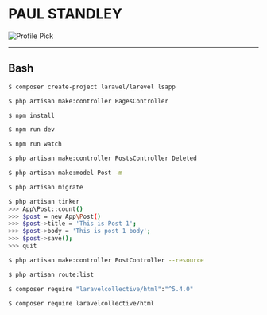 # **PAUL STANDLEY**

![Profile Pick](http://res.cloudinary.com/pieol2/image/upload/v1516543296/profile-small.png)

---

## Bash

```bash
$ composer create-project laravel/larevel lsapp

$ php artisan make:controller PagesController

$ npm install

$ npm run dev

$ npm run watch

$ php artisan make:controller PostsController Deleted

$ php artisan make:model Post -m

$ php artisan migrate

$ php artisan tinker
>>> App\Post::count()
>>> $post = new App\Post()
>>> $post->title = 'This is Post 1';
>>> $post->body = 'This is post 1 body';
>>> $post->save();
>>> quit

$ php artisan make:controller PostController --resource

$ php artisan route:list

$ composer require "laravelcollective/html":"^5.4.0"

$ composer require laravelcollective/html
```
